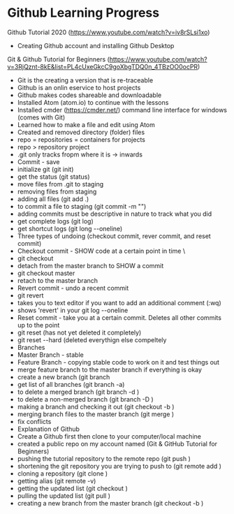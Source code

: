 # Github Learning Progress
Github Tutorial 2020 (https://www.youtube.com/watch?v=iv8rSLsi1xo)
  - Creating Github account and installing Github Desktop

Git & Github Tutorial for Beginners (https://www.youtube.com/watch?v=3RjQznt-8kE&list=PL4cUxeGkcC9goXbgTDQ0n_4TBzOO0ocPR)
  - Git is the creating a version that is re-traceable
  - Github is an onlin eservice to host projects
  - Github makes codes shareable and downloadable
  - Installed Atom (atom.io) to continue with the lessons
  - Installed cmder (https://cmder.net/) command line interface for windows (comes with Git)
  - Learned how to make a file and edit using Atom
  - Created and removed directory (folder) files
  - repo = repositories = containers for projects
  - repo > repository project
  - .git only tracks fropm where it is -> inwards
  - Commit - save
  - initialize git (git init)
  - get the status (git status)
  - move files from .git to staging
  - removing files from staging
  - adding all files (git add .)
  - to commit a file to staging (git commit -m "<description>")
  - adding commits must be descriptive in nature to track what you did
  - get complete logs (git log)
  - get shortcut logs (git long --oneline)
  - Three types of undoing (checkout commit, rever commit, and reset commit)
  - Checkout commit - SHOW code at a certain point in time \
  - git checkout <one liner code>
  - detach from the master branch to SHOW a commit
  - git checkout master
  - retach to the master branch
  - Revert commit - undo a recent commit
  - git revert <one liner code>
  - takes you to text editor if you want to add an additional comment (:wq) 
  - shows 'revert' in your git log --oneline
  - Reset commit - take you at a certain commit. Deletes all other commits up to the point
  - git reset <one line code> (has not yet deleted it completely)
  - git reset <one line code> --hard (deleted everythign else compeltely
  - Branches
  - Master Branch - stable
  - Feature Branch - copying stable code to work on it and test things out
  - merge feature branch to the master branch if everything is okay
  - create a new branch (git branch <name of the branch>
  - get list of all branches (git branch -a)
  - to delete a merged branch (git branch -d <branch name>)
  - to delete a non-merged branch (git branch -D <branch name>)
  - making a branch and checking it out (git checkout -b <branch name>)
  - merging branch files to the master branch (git merge <branch name>)
  - fix conflicts
  - Explanation of Github
  - Create a Github first then clone to your computer/local machine
  - created a public repo on my account named (Git & GitHub Tutorial for Beginners)
  - pushing the tutorial repository to the remote repo (git push <URL to push> <what branch to push>)
  - shortening the git repository you are trying to push to (git remote add <alias> <URL to push>)
  - cloning a repository (git clone <url>)
  - getting alias (git remote -v)
  - getting the updated list (git checkout <branch>)
  - pulling the updated list (git pull <alias> <branch>)
  - creating a new branch from the master branch (git checkout -b <branch name>)
